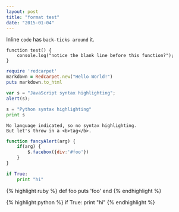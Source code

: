 ```yaml
---
layout: post
title: "format test"
date: "2015-01-04"
---
```

Inline `code` has `back-ticks around` it.

```
function test() {
    console.log("notice the blank line before this function?");
}
```

```ruby
require 'redcarpet'
markdown = Redcarpet.new("Hello World!")
puts markdown.to_html
```

```javascript
var s = "JavaScript syntax highlighting";
alert(s);
```

```python
s = "Python syntax highlighting"
print s
```

```
No language indicated, so no syntax highlighting.
But let's throw in a <b>tag</b>.
```

```javascript
function fancyAlert(arg) {
    if(arg) {
        $.facebox({div:'#foo'})
    }
}
```

```python
if True:
    print "hi"
```

{% highlight ruby %}
def foo
puts 'foo'
end
{% endhighlight %}

{% highlight python %}
if True:
print "hi"
{% endhighlight %}
